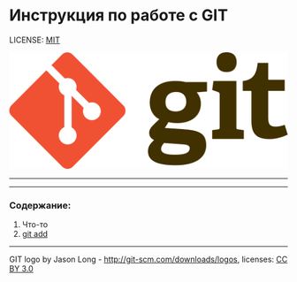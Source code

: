 # Инструкция по работе с GIT

LICENSE: [MIT](./License.md)

![](./assets/Git-logo.svg.png)

---

---------

### Содержание:
1. Что-то
2. [git add](./add.md)

---

GIT logo by Jason Long - http://git-scm.com/downloads/logos, licenses: [CC BY 3.0](https://creativecommons.org/licenses/by/3.0/)